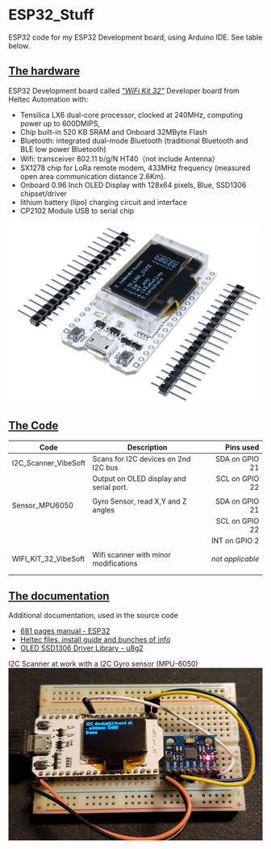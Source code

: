 # ESP32_Stuff
ESP32 code for my ESP32 Development board, using Arduino IDE. See table below.


## [The hardware](https://www.aliexpress.com/item/32842293108.html?spm=a2g0s.9042311.0.0.27424c4dVgt86e)
ESP32 Development board called *["WiFi Kit 32"](https://heltec.org/project/wifi-kit-32/)* Developer board from Heltec Automation with:
- Tensilica LX6 dual-core processor, clocked at 240MHz, computing power up to 600DMIPS,
- Chip built-in 520 KB SRAM and Onboard 32MByte Flash
- Bluetooth: integrated dual-mode Bluetooth (traditional Bluetooth and BLE low power Bluetooth)
- Wifi: transceiver 802.11 b/g/N HT40（not include Antenna）
- SX1278 chip for LoRa remote modem, 433MHz frequency (measured open area communication distance 2.6Km).
- Onboard 0.96 Inch OLED Display with 128x64 pixels, Blue, SSD1306 chipset/driver
- lithium battery (lipo) charging circuit and interface
- CP2102 Module USB to serial chip 


![](https://raw.githubusercontent.com/Vinz68/ESP32_Stuff/master/resources/WiFi_Kit_32.png "WIFI KIT 32 Developer Board")


## [The Code]()

| Code                    | Description                                   | Pins used        |
| ----------------------- | --------------------------------------------- | ----------------:|
| I2C_Scanner_VibeSoft    | Scans for I2C devices on 2nd I2C bus          | SDA on GPIO 21   |
|                         | Output on OLED display and serial port.       | SCL on GPIO 22   |
|  |  | 
| Sensor_MPU6050          | Gyro Sensor, read X,Y and Z angles            | SDA on GPIO 21   |
|  || SCL on GPIO 22   | 
|  || INT on GPIO 2   | 
|  |  |
| WIFI_KIT_32_VibeSoft    | Wifi scanner with minor modifications         | *not applicable* |
|  |  |
|  |  | 

## [The documentation](https://www.amazon.com/gp/product/B07DKD79Y9/ref=od_aui_detailpages02?ie=UTF8&psc=1)
Additional documentation, used in the source code
- [681 pages manual - ESP32](https://www.espressif.com/sites/default/files/documentation/esp32_technical_reference_manual_en.pdf)
- [Heltec files, install guide and bunches of info](https://github.com/Heltec-Aaron-Lee/WiFi_Kit_series)
- [OLED SSD1306 Driver Library - u8g2](https://github.com/olikraus/u8g2)


I2C Scanner at work with a I2C Gyro sensor (MPU-6050)
![I2C Scanner with a I2C Gyro sensor (MPU-6050](https://raw.githubusercontent.com/Vinz68/ESP32_Stuff/master/resources/I2C_Scanner.png "I2C Scanner with a I2C Gyro sensor (MPU-6050)")


